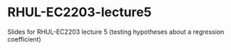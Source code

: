# RHUL-EC2203-lecture5
Slides for RHUL-EC2203 lecture 5 (testing hypotheses about a regression coefficient)
